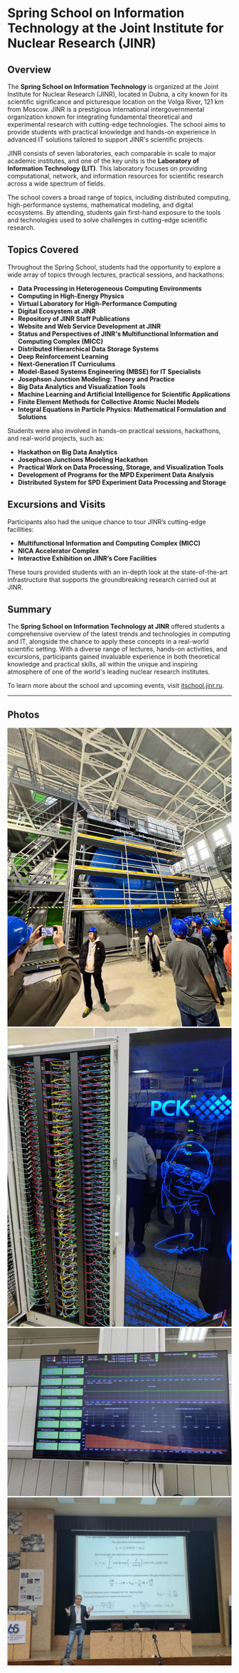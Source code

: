 # Spring School on Information Technology at the Joint Institute for Nuclear Research (JINR)

## Overview

The **Spring School on Information Technology** is organized at the Joint Institute for Nuclear Research (JINR), located in Dubna, a city known for its scientific significance and picturesque location on the Volga River, 121 km from Moscow. JINR is a prestigious international intergovernmental organization known for integrating fundamental theoretical and experimental research with cutting-edge technologies. The school aims to provide students with practical knowledge and hands-on experience in advanced IT solutions tailored to support JINR's scientific projects.

JINR consists of seven laboratories, each comparable in scale to major academic institutes, and one of the key units is the **Laboratory of Information Technology (LIT)**. This laboratory focuses on providing computational, network, and information resources for scientific research across a wide spectrum of fields.

The school covers a broad range of topics, including distributed computing, high-performance systems, mathematical modeling, and digital ecosystems. By attending, students gain first-hand exposure to the tools and technologies used to solve challenges in cutting-edge scientific research.

## Topics Covered

Throughout the Spring School, students had the opportunity to explore a wide array of topics through lectures, practical sessions, and hackathons:

- **Data Processing in Heterogeneous Computing Environments**
- **Computing in High-Energy Physics**
- **Virtual Laboratory for High-Performance Computing**
- **Digital Ecosystem at JINR**
- **Repository of JINR Staff Publications**
- **Website and Web Service Development at JINR**
- **Status and Perspectives of JINR's Multifunctional Information and Computing Complex (MICC)**
- **Distributed Hierarchical Data Storage Systems**
- **Deep Reinforcement Learning**
- **Next-Generation IT Curriculums**
- **Model-Based Systems Engineering (MBSE) for IT Specialists**
- **Josephson Junction Modeling: Theory and Practice**
- **Big Data Analytics and Visualization Tools**
- **Machine Learning and Artificial Intelligence for Scientific Applications**
- **Finite Element Methods for Collective Atomic Nuclei Models**
- **Integral Equations in Particle Physics: Mathematical Formulation and Solutions**

Students were also involved in hands-on practical sessions, hackathons, and real-world projects, such as:

- **Hackathon on Big Data Analytics**
- **Josephson Junctions Modeling Hackathon**
- **Practical Work on Data Processing, Storage, and Visualization Tools**
- **Development of Programs for the MPD Experiment Data Analysis**
- **Distributed System for SPD Experiment Data Processing and Storage**
  
## Excursions and Visits

Participants also had the unique chance to tour JINR’s cutting-edge facilities:

- **Multifunctional Information and Computing Complex (MICC)**
- **NICA Accelerator Complex**
- **Interactive Exhibition on JINR’s Core Facilities**

These tours provided students with an in-depth look at the state-of-the-art infrastructure that supports the groundbreaking research carried out at JINR.

## Summary

The **Spring School on Information Technology at JINR** offered students a comprehensive overview of the latest trends and technologies in computing and IT, alongside the chance to apply these concepts in a real-world scientific setting. With a diverse range of lectures, hands-on activities, and excursions, participants gained invaluable experience in both theoretical knowledge and practical skills, all within the unique and inspiring atmosphere of one of the world's leading nuclear research institutes.

To learn more about the school and upcoming events, visit [itschool.jinr.ru](https://itschool.jinr.ru).

---

## Photos

![alt text](media/telegram-cloud-photo-size-2-5201670158618322551-y.jpg)
![alt text](media/telegram-cloud-photo-size-2-5213477453211756431-y.jpg)
![alt text](media/telegram-cloud-photo-size-2-5215336559870599948-y.jpg)
![alt text](media/telegram-cloud-photo-size-2-5199684161445684844-y.jpg)
